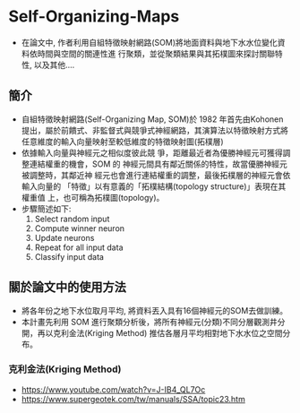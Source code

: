 # Self-Organizing-Maps
- 在論文中, 作者利用自組特徵映射網路(SOM)將地面資料與地下水水位變化資料依時間與空間的關連性進
行聚類，並從聚類結果與其拓樸圖來探討關聯特性, 以及其他....
## 簡介
- 自組特徵映射網路(Self-Organizing Map, SOM)於 1982 年首先由Kohonen 提出，屬於前饋式、非監督式與競爭式神經網路，其演算法以特徵映射方式將任意維度的輸入向量映射至較低維度的特徵映射圖(拓樸層)
- 依據輸入向量與神經元之相似度彼此競
爭，距離最近者為優勝神經元可獲得調整連結權重的機會，SOM 的
神經元間具有鄰近關係的特性，故當優勝神經元被調整時，其鄰近神
經元也會進行連結權重的調整，最後拓樸層的神經元會依輸入向量的
「特徵」以有意義的「拓樸結構(topology structure)」表現在其權重值
上，也可稱為拓樸圖(topology)。
- 步驟簡述如下:
  1. Select random input
  2. Compute winner neuron
  3. Update neurons
  4. Repeat for all input data
  5. Classify input data
## 關於論文中的使用方法
- 將各年份之地下水位取月平均, 將資料丟入具有16個神經元的SOM去做訓練。
- 本計畫先利用 SOM 進行聚類分析後，將所有神經元(分類)不同分層觀測井分開，再以克利金法(Kriging Method)
推估各層月平均相對地下水水位之空間分布。
### 克利金法(Kriging Method)
- https://www.youtube.com/watch?v=J-IB4_QL7Oc
- https://www.supergeotek.com/tw/manuals/SSA/topic23.htm
